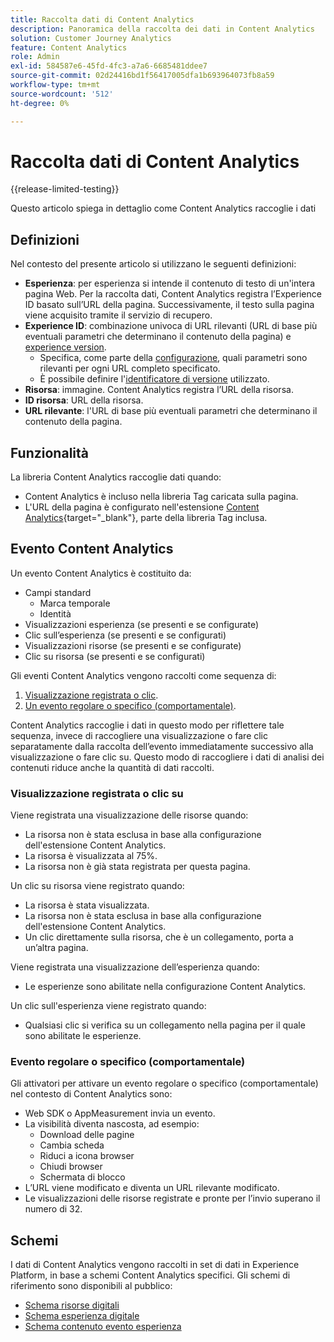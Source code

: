 ```yaml
---
title: Raccolta dati di Content Analytics
description: Panoramica della raccolta dei dati in Content Analytics
solution: Customer Journey Analytics
feature: Content Analytics
role: Admin
exl-id: 584587e6-45fd-4fc3-a7a6-6685481ddee7
source-git-commit: 02d24416bd1f56417005dfa1b693964073fb8a59
workflow-type: tm+mt
source-wordcount: '512'
ht-degree: 0%

---
```


# Raccolta dati di Content Analytics

{{release-limited-testing}}

Questo articolo spiega in dettaglio come Content Analytics raccoglie i dati


## Definizioni

Nel contesto del presente articolo si utilizzano le seguenti definizioni:

* **Esperienza**: per esperienza si intende il contenuto di testo di un&#39;intera pagina Web. Per la raccolta dati, Content Analytics registra l’Experience ID basato sull’URL della pagina. Successivamente, il testo sulla pagina viene acquisito tramite il servizio di recupero.
* **Experience ID**: combinazione univoca di URL rilevanti (URL di base più eventuali parametri che determinano il contenuto della pagina) e [experience version](manual.md#versioning).
   * Specifica, come parte della [configurazione](configuration.md), quali parametri sono rilevanti per ogni URL completo specificato.
   * È possibile definire l&#39;[identificatore di versione](manual.md#versioning) utilizzato.
* **Risorsa**: immagine. Content Analytics registra l’URL della risorsa.
* **ID risorsa**: URL della risorsa.
* **URL rilevante**: l&#39;URL di base più eventuali parametri che determinano il contenuto della pagina.


## Funzionalità

La libreria Content Analytics raccoglie dati quando:

* Content Analytics è incluso nella libreria Tag caricata sulla pagina.
* L&#39;URL della pagina è configurato nell&#39;estensione [Content Analytics](https://experienceleague.adobe.com/en/docs/experience-platform/tags/extensions/client/content-analytics/overview){target="_blank"}, parte della libreria Tag inclusa.


## Evento Content Analytics

Un evento Content Analytics è costituito da:

* Campi standard
   * Marca temporale
   * Identità
* Visualizzazioni esperienza (se presenti e se configurate)
* Clic sull’esperienza (se presenti e se configurati)
* Visualizzazioni risorse (se presenti e se configurate)
* Clic su risorsa (se presenti e se configurati)


Gli eventi Content Analytics vengono raccolti come sequenza di:

1. [Visualizzazione registrata o clic](#recorded-view-or-click).
1. [Un evento regolare o specifico (comportamentale)](#regular-or-specific-behaviorial-event).

Content Analytics raccoglie i dati in questo modo per riflettere tale sequenza, invece di raccogliere una visualizzazione o fare clic separatamente dalla raccolta dell’evento immediatamente successivo alla visualizzazione o fare clic su. Questo modo di raccogliere i dati di analisi dei contenuti riduce anche la quantità di dati raccolti.

### Visualizzazione registrata o clic su

Viene registrata una visualizzazione delle risorse quando:

* La risorsa non è stata esclusa in base alla configurazione dell&#39;estensione Content Analytics.
* La risorsa è visualizzata al 75%.
* La risorsa non è già stata registrata per questa pagina.

Un clic su risorsa viene registrato quando:

* La risorsa è stata visualizzata.
* La risorsa non è stata esclusa in base alla configurazione dell&#39;estensione Content Analytics.
* Un clic direttamente sulla risorsa, che è un collegamento, porta a un’altra pagina.

Viene registrata una visualizzazione dell’esperienza quando:

* Le esperienze sono abilitate nella configurazione Content Analytics.

Un clic sull&#39;esperienza viene registrato quando:

* Qualsiasi clic si verifica su un collegamento nella pagina per il quale sono abilitate le esperienze.


### Evento regolare o specifico (comportamentale)

Gli attivatori per attivare un evento regolare o specifico (comportamentale) nel contesto di Content Analytics sono:

* Web SDK o AppMeasurement invia un evento.
* La visibilità diventa nascosta, ad esempio:
   * Download delle pagine
   * Cambia scheda
   * Riduci a icona browser
   * Chiudi browser
   * Schermata di blocco
* L’URL viene modificato e diventa un URL rilevante modificato.
* Le visualizzazioni delle risorse registrate e pronte per l’invio superano il numero di 32.


## Schemi

I dati di Content Analytics vengono raccolti in set di dati in Experience Platform, in base a schemi Content Analytics specifici. Gli schemi di riferimento sono disponibili al pubblico:

* [Schema risorse digitali](https://github.com/adobe/xdm/blob/master/components/classes/digital-asset.schema.json)
* [Schema esperienza digitale](https://github.com/adobe/xdm/blob/master/components/classes/digital-experience.schema.json)
* [Schema contenuto evento esperienza](https://github.com/adobe/xdm/blob/master/components/fieldgroups/experience-event/experienceevent-content.schema.json)
